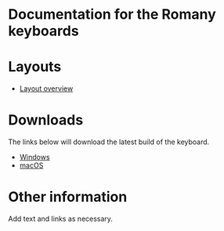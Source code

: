 # Documentation for the Romany keyboards


# Layouts

-   [Layout overview](layout.html)

# Downloads

The links below will download the latest build of the keyboard.

- [Windows](https://pahkat.uit.no/main/download/keyboard-rom?platform=windows&channel=nightly)
-   [macOS](https://pahkat.uit.no/main/download/keyboard-rom?platform=macos&channel=nightly)

# Other information

Add text and links as necessary.
